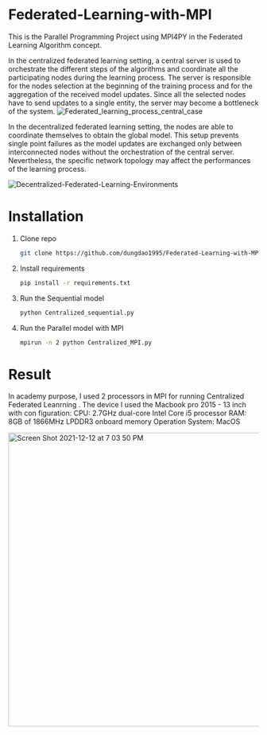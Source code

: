 # Federated-Learning-with-MPI
This is the Parallel Programming Project using MPI4PY in the Federated Learning Algorithm concept. 

In the centralized federated learning setting, a central server is used to orchestrate the different steps of the algorithms and coordinate all the participating nodes during the learning process. The server is responsible for the nodes selection at the beginning of the training process and for the aggregation of the received model updates. Since all the selected nodes have to send updates to a single entity, the server may become a bottleneck of the system.
![Federated_learning_process_central_case](https://user-images.githubusercontent.com/53828158/145125741-a438e4cf-2519-476b-88f1-316c0df14aac.png)

In the decentralized federated learning setting, the nodes are able to coordinate themselves to obtain the global model. This setup prevents single point failures as the model updates are exchanged only between interconnected nodes without the orchestration of the central server. Nevertheless, the specific network topology may affect the performances of the learning process. 

![Decentralized-Federated-Learning-Environments](https://user-images.githubusercontent.com/53828158/145125956-70d59c9e-6f66-4dee-8b8f-d0a1d592f79f.png)

# Installation
1. Clone repo
    ```bash
    git clone https://github.com/dungdao1995/Federated-Learning-with-MPI.git
    ```
2. Install requirements
      ```bash
   pip install -r requirements.txt
    ```
3. Run the Sequential model

     ```bash
   python Centralized_sequential.py
    ```
4. Run the Parallel model with MPI
     ```bash
   mpirun -n 2 python Centralized_MPI.py
    ```

# Result 
In academy purpose, I used 2 processors in MPI for running Centralized Federated Leanrning . The device I used the Macbook pro 2015 - 13 inch with con figuration:
CPU: 2.7GHz dual-core Intel Core i5 processor
RAM: 8GB of 1866MHz LPDDR3 onboard memory
Operation System: MacOS


<img width="591" alt="Screen Shot 2021-12-12 at 7 03 50 PM" src="https://user-images.githubusercontent.com/53828158/145724050-45daf822-6652-4b3a-b05f-ea47b4dc9f6b.png">

